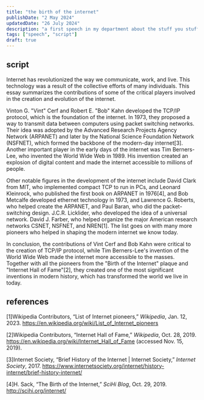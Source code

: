 ```yaml
---
title: "the birth of the internet"
publishDate: "2 May 2024"
updatedDate: "26 July 2024"
description: "a first speech in my department about the stuff you stuff in"
tags: ["speech", "script"]
draft: true
---
```


## script
Internet has revolutionized the way we communicate, work, and live. This technology was a result of the collective efforts of many individuals. This essay summarizes the contributions of some of the critical players involved in the creation and evolution of the internet.

Vinton G. "Vint" Cerf and Robert E. "Bob" Kahn developed the TCP/IP protocol, which is the foundation of the internet. In 1973, they proposed a way to transmit data between computers using packet switching networks. Their idea was adopted by the Advanced Research Projects Agency Network (ARPANET) and later by the National Science Foundation Network (NSFNET), which formed the backbone of the modern-day internet${[3]}$. Another important player in the early days of the internet was Tim Berners-Lee, who invented the World Wide Web in 1989. His invention created an explosion of digital content and made the internet accessible to millions of people.

Other notable figures in the development of the internet include David Clark from MIT, who implemented compact TCP to run in PCs, and Leonard Kleinrock, who published the first book on ARPANET in 1976${[4]}$, and Bob Metcalfe developed ethernet technology in 1973, and Lawrence G. Roberts, who helped create the ARPANET, and Paul Baran, who did the packet-switching design. J.C.R. Licklider, who developed the idea of a universal network. David J. Farber, who helped organize the major American research networks CSNET, NSFNET, and NREN${[1]}$. The list goes on with many more pioneers who helped in shaping the modern internet we know today.

In conclusion, the contributions of Vint Cerf and Bob Kahn were critical to the creation of TCP/IP protocol, while Tim Berners-Lee's invention of the World Wide Web made the internet more accessible to the masses. Together with all the pioneers from the "Birth of the Internet" plaque and "Internet Hall of Fame"${[2]}$, they created one of the most significant inventions in modern history, which has transformed the world we live in today.

## references
[1]Wikipedia Contributors, “List of Internet pioneers,” _Wikipedia_, Jan. 12, 2023. https://en.wikipedia.org/wiki/List_of_Internet_pioneers

[2]Wikipedia Contributors, “Internet Hall of Fame,” _Wikipedia_, Oct. 28, 2019. https://en.wikipedia.org/wiki/Internet_Hall_of_Fame (accessed Nov. 15, 2019).

[3]Internet Society, “Brief History of the Internet | Internet Society,” _Internet Society_, 2017. https://www.internetsociety.org/internet/history-internet/brief-history-internet/

[4]H. Sack, “The Birth of the Internet,” _SciHi Blog_, Oct. 29, 2019. http://scihi.org/internet/

‌